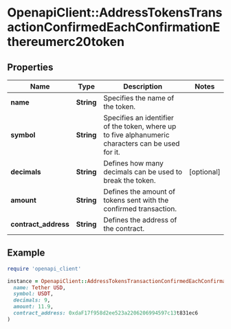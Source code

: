 # OpenapiClient::AddressTokensTransactionConfirmedEachConfirmationEthereumerc20token

## Properties

| Name | Type | Description | Notes |
| ---- | ---- | ----------- | ----- |
| **name** | **String** | Specifies the name of the token. |  |
| **symbol** | **String** | Specifies an identifier of the token, where up to five alphanumeric characters can be used for it. |  |
| **decimals** | **String** | Defines how many decimals can be used to break the token. | [optional] |
| **amount** | **String** | Defines the amount of tokens sent with the confirmed transaction. |  |
| **contract_address** | **String** | Defines the address of the contract. |  |

## Example

```ruby
require 'openapi_client'

instance = OpenapiClient::AddressTokensTransactionConfirmedEachConfirmationEthereumerc20token.new(
  name: Tether USD,
  symbol: USDT,
  decimals: 9,
  amount: 11.9,
  contract_address: 0xdaF17f958d2ee523a2206206994597c13t831ec6
)
```

